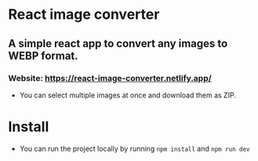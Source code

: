 # React image converter
## A simple react app to convert any images to WEBP format.

### Website: https://react-image-converter.netlify.app/

- You can select multiple images at once and download them as ZIP.

# Install

- You can run the project locally by running `npm install` and `npm run dev`
